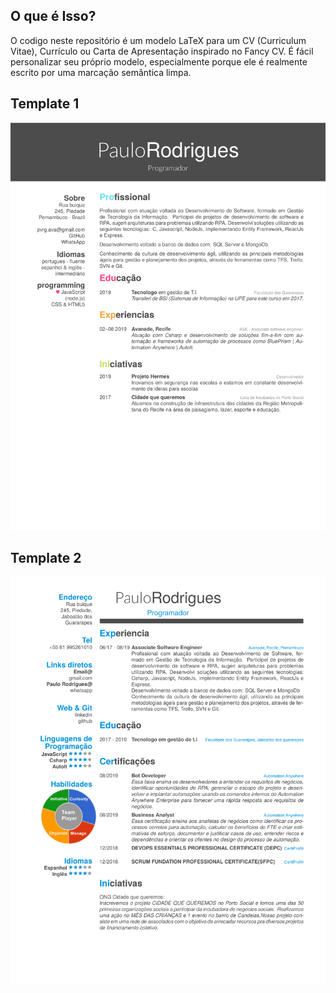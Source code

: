 ## O que é Isso?
O codigo neste repositório é um modelo LaTeX para um CV (Curriculum Vitae), Currículo ou Carta de Apresentação inspirado no  Fancy CV. É fácil personalizar seu próprio modelo, especialmente porque ele é realmente escrito por uma marcação semântica limpa.

## Template 1

![image](https://github.com/paulorodrigues99/CVtemplate/blob/master/img/Curriculo%20-%20Paulo%20Victor-1.png)

## Template 2

![image](https://github.com/paulorodrigues99/CVtemplate/blob/master/img/Curriculo%20-%20Paulo%20Victor-2-1.png)
